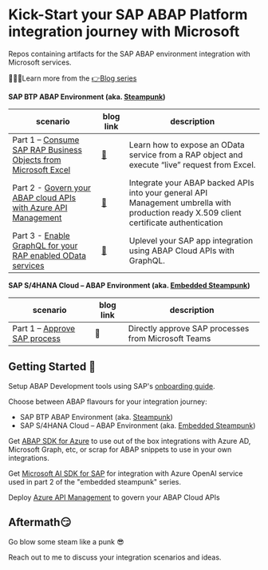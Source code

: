 # Kick-Start your SAP ABAP Platform integration journey with Microsoft

Repos containing artifacts for the SAP ABAP environment integration with Microsoft services.

👩🏽‍🎓Learn more from the [👉Blog series](https://blogs.sap.com/2023/06/06/kick-start-your-sap-abap-platform-integration-journey-with-microsoft/)

**SAP BTP ABAP Environment (aka. [Steampunk](https://discovery-center.cloud.sap/serviceCatalog/abap-environment?region=all&tab=feature))**

| scenario | blog link | description |
| --- | --- | --- |
| Part 1 – [Consume SAP RAP Business Objects from Microsoft Excel](./steampunk-part1/README.md) | [🔗](https://blogs.sap.com/2023/06/20/sap-btp-abap-environment-integration-journey-with-microsoft-part-1/) | Learn how to expose an OData service from a RAP object and execute “live” request from Excel. |
| Part 2 - [Govern your ABAP cloud APIs with Azure API Management](./steampunk-part2/README.md) | [🔗](https://blogs.sap.com/2023/07/14/sap-btp-abap-environment-integration-journey-with-microsoft-part-2-using-api-management/) | Integrate your ABAP backed APIs into your general API Management umbrella with production ready X.509 client certificate authentication |
| Part 3 - [Enable GraphQL for your RAP enabled OData services](./steampunk-part3/README.md) | [🔗]() | Uplevel your SAP app integration using ABAP Cloud APIs with GraphQL. |

**SAP S/4HANA Cloud  – ABAP Environment (aka. [Embedded Steampunk](https://blogs.sap.com/2022/10/25/how-to-use-embedded-steampunk-in-sap-s-4hana-cloud-private-edition-and-in-on-premise-the-new-abap-extensibility-guide/))**

| scenario | blog link | description |
| --- | --- | --- |
| Part 1 – [Approve SAP process](./embedded-steampunk-part1/README.md) | 🔗 | Directly approve SAP processes from Microsoft Teams |

## Getting Started 🚀

Setup ABAP Development tools using SAP's [onboarding guide](https://developers.sap.com/tutorials/abap-environment-trial-onboarding.html#146ad3ba-8f2e-454b-93f2-0bbd1dc0ae1f).

Choose between ABAP flavours for your integration journey:

- SAP BTP ABAP Environment (aka. [Steampunk](https://discovery-center.cloud.sap/serviceCatalog/abap-environment?region=all&tab=feature))
- SAP S/4HANA Cloud  – ABAP Environment (aka. [Embedded Steampunk](https://blogs.sap.com/2022/10/25/how-to-use-embedded-steampunk-in-sap-s-4hana-cloud-private-edition-and-in-on-premise-the-new-abap-extensibility-guide/))

Get [ABAP SDK for Azure](https://github.com/microsoft/ABAP-SDK-for-Azure) to use out of the box integrations with Azure AD, Microsoft Graph, etc, or scrap for ABAP snippets to use in your own integrations.

Get [Microsoft AI SDK for SAP](https://microsoft.github.io/aisdkforsapabap/) for integration with Azure OpenAI service used in part 2 of the "embedded steampunk" series.

Deploy [Azure API Management](https://learn.microsoft.com/azure/api-management/get-started-create-service-instance) to govern your ABAP Cloud APIs

## Aftermath😏

Go blow some steam like a punk 😎

Reach out to me to discuss your integration scenarios and ideas.
